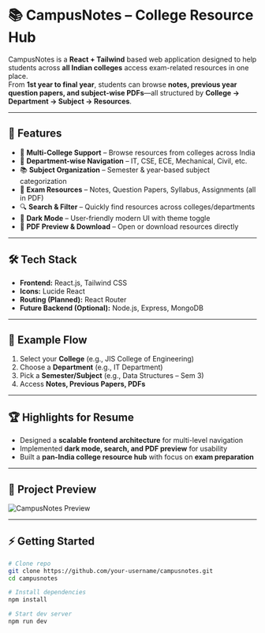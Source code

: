 # 📚 CampusNotes – College Resource Hub

CampusNotes is a **React + Tailwind** based web application designed to help students across **all Indian colleges** access exam-related resources in one place.  
From **1st year to final year**, students can browse **notes, previous year question papers, and subject-wise PDFs**—all structured by **College → Department → Subject → Resources**.  

---

## 🚀 Features
- 🏫 **Multi-College Support** – Browse resources from colleges across India  
- 🏬 **Department-wise Navigation** – IT, CSE, ECE, Mechanical, Civil, etc.  
- 📚 **Subject Organization** – Semester & year-based subject categorization  
- 📂 **Exam Resources** – Notes, Question Papers, Syllabus, Assignments (all in PDF)  
- 🔍 **Search & Filter** – Quickly find resources across colleges/departments  
- 🌙 **Dark Mode** – User-friendly modern UI with theme toggle  
- 📖 **PDF Preview & Download** – Open or download resources directly  

---

## 🛠️ Tech Stack
- **Frontend:** React.js, Tailwind CSS  
- **Icons:** Lucide React  
- **Routing (Planned):** React Router  
- **Future Backend (Optional):** Node.js, Express, MongoDB  

---

## 🎯 Example Flow
1. Select your **College** (e.g., JIS College of Engineering)  
2. Choose a **Department** (e.g., IT Department)  
3. Pick a **Semester/Subject** (e.g., Data Structures – Sem 3)  
4. Access **Notes, Previous Papers, PDFs**  

---

## 🏆 Highlights for Resume
- Designed a **scalable frontend architecture** for multi-level navigation  
- Implemented **dark mode, search, and PDF preview** for usability  
- Built a **pan-India college resource hub** with focus on **exam preparation**  

---

## 📸 Project Preview
![CampusNotes Preview](./assets/ProjectImg.png)


---

## ⚡ Getting Started
```bash
# Clone repo
git clone https://github.com/your-username/campusnotes.git
cd campusnotes

# Install dependencies
npm install

# Start dev server
npm run dev
